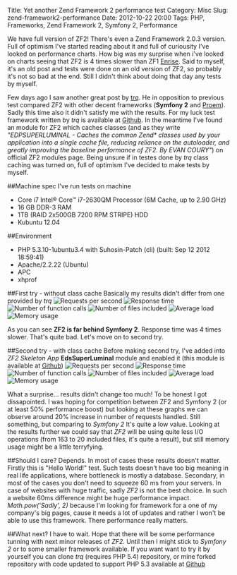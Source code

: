 Title: Yet another Zend Framework 2 performance test
Category: Misc
Slug: zend-framework2-performance
Date: 2012-10-22 20:00
Tags: PHP, Frameworks, Zend Framework 2, Symfony 2, Performance

We have full version of ZF2! There's even a Zend Framework 2.0.3 version. Full of optimism I've started reading about it and
full of curiousity I've looked on performance charts. How big was my surprise when i've looked on charts seeing that ZF2 is 4 times slower
than ZF1 [Enrise](http://www.enrise.com/2012/02/zend-framework-2-performance/). Said to myself, it's an old post and tests were done on an old
version of ZF2, so probably it's not so bad at the end. Still I didn't think about doing that day any tests by myself.

Few days ago I saw another great post by [trq](http://www.enrise.com/2012/02/zend-framework-2-performance/). He in opposition to previous test compared ZF2 with other
decent frameworks (**Symfony 2** and [Proem](http://proemframework.org)). Sadly this time also it didn't satisfy me with the results. For my luck test framework written by *trq* is
available at [Github](https://github.com/trq/phpBenches). In the meantime I've found an module for ZF2 which caches classes (and as they write *"EDPSUPERLUMINAL - Caches the common Zend\* classes used by your application into a single cache file, reducing reliance on the autoloader, and greatly improving the baseline performance of ZF2. By EVAN COURY"*) on official ZF2 modules page. Being unsure if in testes done by *trq* class caching was turned on, full of optimism I've decided to make tests by myself.

##Machine spec
I've run tests on machine

* Core i7 Intel® Core™ i7-2630QM Processor (6M Cache, up to 2.90 GHz)
* 16 GB DDR-3 RAM
* 1TB (RAID 2x500GB 7200 RPM STRIPE) HDD
* Kubuntu 12.04

##Environment
* PHP 5.3.10-1ubuntu3.4 with Suhosin-Patch (cli) (built: Sep 12 2012 18:59:41)
* Apache/2.2.22 (Ubuntu)
* APC
* xhprof

##First try - without class cache
Basically my results didn't differ from one provided by *trq*
![Requests per second](/images/2012/10/no_cache_zf2/request-per-second.png "Requests per sec")
![Response time](/images/2012/10/no_cache_zf2/response-time.png "Requests per sec")
![Number of function calls](/images/2012/10/no_cache_zf2/number-of-function-calls.png "Number of function calls")
![Number of files included](/images/2012/10/no_cache_zf2/number-of-files.png "Number of files included")
![Average load](/images/2012/10/no_cache_zf2/loadavg.png "Average load")
![Memory usage](/images/2012/10/no_cache_zf2/memory-usage.png "Memory usage")

As you can see **ZF2 is far behind Symfony 2**. Response time was 4 times slower. That's quite bad. Let's move on to second try.

##Second try - with class cache
Before making second try, I've added into *ZF2 Skeleton App* **EdsSuperLuminal** module and enabled it (this module is available at [Github](https://github.com/EvanDotPro/EdpSuperluminal))
![Requests per second](/images/2012/10/with_cache_zf2/request-per-second.png "Requests per sec")
![Response time](/images/2012/10/with_cache_zf2/response-time.png "Requests per sec")
![Number of function calls](/images/2012/10/with_cache_zf2/number-of-function-calls.png "Number of function calls")
![Number of files included](/images/2012/10/with_cache_zf2/number-of-files.png "Number of files included")
![Average load](/images/2012/10/with_cache_zf2/loadavg.png "Average load")
![Memory usage](/images/2012/10/with_cache_zf2/memory-usage.png "Memory usage")

What a surprise... results didn't change too much!
To be honest I got dissapointed. I was hoping for competition between ZF2 and Symfony 2 (or at least 50% performance boost) but looking at these graphs we
can observe around 20% increase in number of requests handled. Still something, but comparing to *Symfony 2* It's quite a low value. Looking at the results further
we could say that *ZF2* will be using quite less I/O operations (from 163 to 20 included files, it's quite a result), but still memory usage might be a little terryfying.

##Should I care?
Depends. In  most of cases these results doesn't matter. Firstly this is "Hello World!" test. Such tests doesn't have too big meaning in real life applications,
where bottleneck is mostly a database. Secondary, in most of the cases you don't need to squeeze 60 ms from your servers. In case of websites with huge traffic, sadly
*ZF2* is not the best choice. In such a website 60ms difference might be huge performance impact. *Math.pow('Sadly', 2)*  because I'm looking for framework
for a one of my company's big pages, cause it needs a lot of updates and rather I won't be able to use this framework. There performance really matters.

##What next?
I have to wait. Hope that there will be some performance tunning with next minor releases of *ZF2*. Until then I might stick to *Symfony 2* or to some smaller framework available.
If you want want to try it by yourself you can clone *trq* (requires PHP 5.4) repository, or mine forked repository with code updated to support PHP 5.3  available at [Github](https://github.com/piteer1/phpBenches)